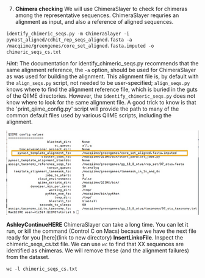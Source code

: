 7.  **Chimera checking**
We will use ChimeraSlayer to check for chimeras among the representative sequences.  ChimeraSlayer requries an alignment as input, and also a reference of aligned sequences.
```
identify_chimeric_seqs.py -m ChimeraSlayer -i pynast_aligned/cdhit_rep_seqs_aligned.fasta -a /macqiime/greengenes/core_set_aligned.fasta.imputed -o chimeric_seqs_cs.txt
```
*Hint*:  The documentation for identify_chimeric_seqs.py recommends that the same alignment reference, the `-a` option, should be used for ChimeraSlayer as was used for building the alignment. This alignment file is, by default with the `align_seqs.py` script, not needed to be user-specified; `align_seqs.py` knows where to find the alignment reference file, which is buried in the guts of the QIIME directories.  However, the `identify_chimeric_seqs.py` does not know where to look for the same alignment file. A good trick to know is that the 'print_qiime_config.py' script will provide the path to many of the common default files used by various QIIME scripts, including the alignment.

![img9](img/QIIMETutorial1_IMG/IMG_09.jpg)

**AshleyContinueHERE**
  ChimeraSlayer can take a long time.  You can let it run, or kill the command (Control C on Macs) because we have the next file ready for you [here](link to new directory) **InsertLinkoFile**.
Inspect the chimeric_seqs_cs.txt file.  We can use `wc` to find that XX sequences are identified as chimeras.  We will remove these (and the alignment failures) from the dataset.
```
wc -l chimeric_seqs_cs.txt
```
